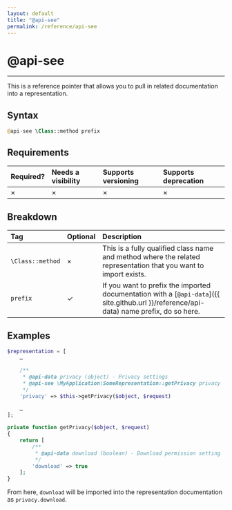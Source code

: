 ```yaml
---
layout: default
title: "@api-see"
permalink: /reference/api-see
---
```


# @api-see
---

This is a reference pointer that allows you to pull in related documentation
into a representation.

## Syntax
```php
@api-see \Class::method prefix
```

## Requirements

| Required? | Needs a visibility | Supports versioning | Supports deprecation |
| :--- | :--- | :--- | :--- |
| × | × | × | × |

## Breakdown

| Tag | Optional | Description |
| :--- | :--- | :--- |
| `\Class::method` | × | This is a fully qualified class name and method where the related representation that you want to import exists. |
| `prefix` | ✓ | If you want to prefix the imported documentation with a [`@api-data`]({{ site.github.url }}/reference/api-data) name prefix, do so here. |

## Examples
```php
$representation = [
    …

    /**
     * @api-data privacy (object) - Privacy settings
     * @api-see \MyApplication\SomeRepresentation::getPrivacy privacy
     */
    'privacy' => $this->getPrivacy($object, $request)

    …
];
```

```php
private function getPrivacy($object, $request)
{
    return [
        /**
         * @api-data download (boolean) - Download permission setting
         */
        'download' => true
    ];
}
```

From here, `download` will be imported into the representation documentation as
`privacy.download`.
